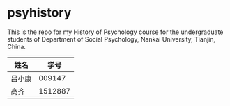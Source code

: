 # psyhistory

This is the repo for my History of Psychology course for the undergraduate students of Department of Social Psychology, Nankai University, Tianjin, China.


姓名 | 学号
-----|------
吕小康 | 009147
高齐 | 1512887
